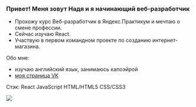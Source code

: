 ### Привет! Меня зовут Надя и я начинающий веб-разработчик

- Прохожу курс Веб-разработчик в Яндекс.Практикум и мечтаю о смене профессии.
- Сейчас изучаю React.
- Участвую в первом командном проекте по созданию интернет-магазина.


Обо мне:
- изучаю английский язык, занимаюсь капоэйрой
- [моя страница VK](https://vk.com/kotezhkina)

Стэк: React JavaScript HTML/HTML5 CSS/CSS3

<img src="https://github-readme-stats.vercel.app/api?username=Kotezh&show_icons=true&title_color=ffffff&icon_color=bb2acf&text_color=daf7dc&bg_color=151515">
